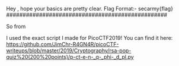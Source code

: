 Hey , hope your basics are pretty clear.
Flag Format:- secarmy{flag}
#################################################



So from 


I used the exact script I made for PicoCTF2019!
You can find it here:
https://github.com/JimChr-R4GN4R/picoCTF-writeups/blob/master/2019/Cryptography/rsa-pop-quiz%20(200%20points)/p-ct-e-n-_q-_phi-_d_pl.py

